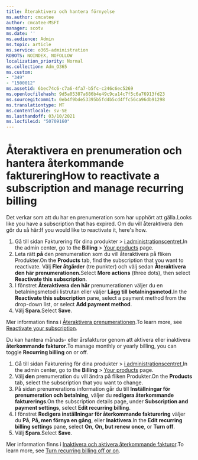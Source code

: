 ```yaml
---
title: Återaktivera och hantera förnyelse
ms.author: cmcatee
author: cmcatee-MSFT
manager: scotv
ms.date: ''
ms.audience: Admin
ms.topic: article
ms.service: o365-administration
ROBOTS: NOINDEX, NOFOLLOW
localization_priority: Normal
ms.collection: Adm_O365
ms.custom:
- "349"
- "1500012"
ms.assetid: 6bec74c6-c7a6-4fa7-b5fc-c246c6ec5269
ms.openlocfilehash: 9d5a05387a686b4e49c9ca14c7f5c6a76913fd23
ms.sourcegitcommit: 0eb4f9bde53395b5fd4b5cd4ffc56ca96db91298
ms.translationtype: MT
ms.contentlocale: sv-SE
ms.lasthandoff: 03/10/2021
ms.locfileid: "50709160"
---
```

# <a name="how-to-reactivate-a-subscription-and-manage-recurring-billing"></a><span data-ttu-id="189fa-102">Återaktivera en prenumeration och hantera återkommande fakturering</span><span class="sxs-lookup"><span data-stu-id="189fa-102">How to reactivate a subscription and manage recurring billing</span></span>

<span data-ttu-id="189fa-103">Det verkar som att du har en prenumeration som har upphört att gälla.</span><span class="sxs-lookup"><span data-stu-id="189fa-103">Looks like you have a subscription that has expired.</span></span> <span data-ttu-id="189fa-104">Om du vill återaktivera den gör du så här:</span><span class="sxs-lookup"><span data-stu-id="189fa-104">If you would like to reactivate it, here's how.</span></span>
  
1. <span data-ttu-id="189fa-105">Gå till sidan Fakturering för dina produkter  >  [i administrationscentret.](https://go.microsoft.com/fwlink/p/?linkid=842054)</span><span class="sxs-lookup"><span data-stu-id="189fa-105">In the admin center, go to the **Billing** > [Your products](https://go.microsoft.com/fwlink/p/?linkid=842054) page.</span></span>
2. <span data-ttu-id="189fa-106">Leta rätt **på** den prenumeration som du vill återaktivera på fliken Produkter.</span><span class="sxs-lookup"><span data-stu-id="189fa-106">On the **Products** tab, find the subscription that you want to reactivate.</span></span> <span data-ttu-id="189fa-107">Välj **Fler åtgärder** (tre punkter) och välj sedan **Återaktivera den här prenumerationen.**</span><span class="sxs-lookup"><span data-stu-id="189fa-107">Select **More actions** (three dots), then select **Reactivate this subscription**.</span></span>
3. <span data-ttu-id="189fa-108">I fönstret **Återaktivera den här** prenumerationen väljer du en betalningsmetod i listrutan eller väljer **Lägg till betalningsmetod.**</span><span class="sxs-lookup"><span data-stu-id="189fa-108">In the **Reactivate this subscription** pane, select a payment method from the drop-down list, or select **Add payment method**.</span></span>
4. <span data-ttu-id="189fa-109">Välj **Spara**.</span><span class="sxs-lookup"><span data-stu-id="189fa-109">Select **Save**.</span></span>

<span data-ttu-id="189fa-110">Mer information finns i [Återaktivera prenumerationen](https://docs.microsoft.com/microsoft-365/commerce/subscriptions/reactivate-your-subscription).</span><span class="sxs-lookup"><span data-stu-id="189fa-110">To learn more, see [Reactivate your subscription](https://docs.microsoft.com/microsoft-365/commerce/subscriptions/reactivate-your-subscription).</span></span>

<span data-ttu-id="189fa-111">Du kan hantera månads- eller årsfakturor genom att aktivera eller inaktivera **återkommande fakturor**.</span><span class="sxs-lookup"><span data-stu-id="189fa-111">To manage monthly or yearly billing, you can toggle **Recurring billing** on or off.</span></span>
  
1. <span data-ttu-id="189fa-112">Gå till sidan Fakturering för dina produkter  >  [i administrationscentret.](https://go.microsoft.com/fwlink/p/?linkid=842054)</span><span class="sxs-lookup"><span data-stu-id="189fa-112">In the admin center, go to the **Billing** > [Your products](https://go.microsoft.com/fwlink/p/?linkid=842054) page.</span></span>
2. <span data-ttu-id="189fa-113">Välj **den** prenumeration du vill ändra på fliken Produkter.</span><span class="sxs-lookup"><span data-stu-id="189fa-113">On the **Products** tab, select the subscription that you want to change.</span></span>
3. <span data-ttu-id="189fa-114">På sidan prenumerations information går du till **Inställningar för prenumeration och betalning**, väljer du **redigera återkommande fakturerings**.</span><span class="sxs-lookup"><span data-stu-id="189fa-114">On the subscription details page, under **Subscription and payment settings**, select **Edit recurring billing**.</span></span>
4. <span data-ttu-id="189fa-115">I fönstret **Redigera inställningar för återkommande fakturering** väljer du **På**, **På, men förnya en gång**, eller **Inaktivera**.</span><span class="sxs-lookup"><span data-stu-id="189fa-115">In the **Edit recurring billing settings** pane, select **On**, **On, but renew once**, or **Turn off**.</span></span>
5. <span data-ttu-id="189fa-116">Välj **Spara**.</span><span class="sxs-lookup"><span data-stu-id="189fa-116">Select **Save**.</span></span>

<span data-ttu-id="189fa-117">Mer information finns i [Inaktivera och aktivera återkommande fakturor](https://docs.microsoft.com/microsoft-365/commerce/subscriptions/renew-your-subscription#turn-recurring-billing-off-or-on).</span><span class="sxs-lookup"><span data-stu-id="189fa-117">To learn more, see [Turn recurring billing off or on](https://docs.microsoft.com/microsoft-365/commerce/subscriptions/renew-your-subscription#turn-recurring-billing-off-or-on).</span></span>
